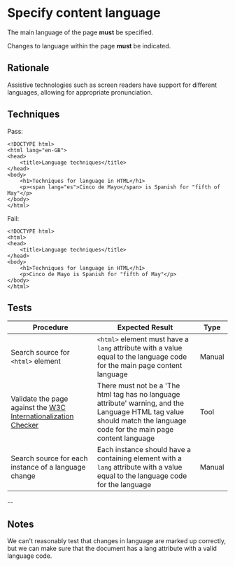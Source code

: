 # Specify content language

The main language of the page **must** be specified.

Changes to language within the page **must** be indicated.

## Rationale

Assistive technologies such as screen readers have support for different languages, allowing for appropriate pronunciation.

## Techniques

Pass:

	<!DOCTYPE html>
	<html lang="en-GB">
	<head>
		<title>Language techniques</title>
	</head>
	<body>
		<h1>Techniques for language in HTML</h1>
		<p><span lang="es">Cinco de Mayo</span> is Spanish for "fifth of May"</p>
	</body>
	</html>

Fail:

	<!DOCTYPE html>
	<html>
	<head>
		<title>Language techniques</title>
	</head>
	<body>
		<h1>Techniques for language in HTML</h1>
		<p>Cinco de Mayo is Spanish for "fifth of May"</p>
	</body>
	</html>

## Tests

| Procedure | Expected Result | Type | 
| --------- | --------------- | ---- |
| Search source for `<html>` element | `<html>` element must have a `lang` attribute with a value equal to the language code for the main page content language | Manual |
| Validate the page against the [W3C Internationalization Checker](http://validator.w3.org/i18n-checker/) | There must not be a 'The html tag has no language attribute' warning, and the Language HTML tag value should match the language code for the main page content language | Tool |
| Search source for each instance of a language change | Each instance should have a containing element with a `lang` attribute with a value equal to the language code for the language | Manual |

--

## Notes

We can't reasonably test that changes in language are marked up correctly, but we can make sure that the document has a lang attribute with a valid language code.